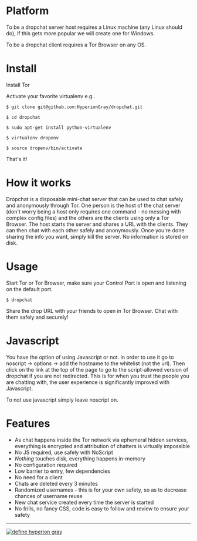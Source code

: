 Platform
========

To be a dropchat server host requires a Linux machine (any Linux should do), if this gets more popular we will create one for Windows.

To be a dropchat client requires a Tor Browser on any OS.


Install
=======

Install Tor

Activate your favorite virtualenv e.g..

`$ git clone git@github.com:HyperionGray/dropchat.git`

`$ cd dropchat`

`$ sudo apt-get install python-virtualenv`

`$ virtualenv dropenv`

`$ source dropenv/bin/activate`


That's it!

How it works
============

Dropchat is a disposable mini-chat server that can be used to chat safely and anonymously through Tor. One
person is the host of the chat server (don't worry being a host only requires one command - no messing with
complex config files) and the others are the clients using only a Tor Browser. The host starts the server 
and shares a URL with the clients. They can then chat with each other safely and anonymously. Once you're 
done sharing the info you want, simply kill the server. No information is stored on disk.

Usage
=====

Start Tor or Tor Browser, make sure your Control Port is open and listening on the default port.

`$ dropchat`

Share the drop URL with your friends to open in Tor Browser. Chat with them safely and securely!


Javascript
==========

You have the option of using Javascript or not. In order to use it go to noscript -> options -> add the hostname
to the whitelist (not the url). Then click on the link at the top of the page to go to the script-allowed version
of dropchat if you are not redirected. This is for when you trust the people you are chatting with, the user experience
is significantly improved with Javascript.

To not use javascript simply leave noscript on.

Features
========

- As chat happens inside the Tor network via ephemeral hidden services, everything is encrypted and attribution of chatters is virtually impossible
- No JS required, use safely with NoScript
- *Nothing* touches disk, everything happens in-memory
- No configuration required
- Low barrier to entry, few dependencies
- No need for a client
- Chats are deleted every 3 minutes
- Randomized usernames - this is for your own safety, so as to decrease chances of username reuse
- New chat service created every time the server is started
- No frills, no fancy CSS, code is easy to follow and review to ensure your safety

---

[![define hyperion gray](https://hyperiongray.s3.amazonaws.com/define-hg.svg)](https://www.hyperiongray.com/?pk_campaign=github&pk_kwd=dropchat "Hyperion Gray")

